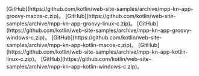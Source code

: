 <span class="multi-language-span" data-lang="groovy" data-os="macos">
[GitHub](https://github.com/kotlin/web-site-samples/archive/mpp-kn-app-groovy-macos-c.zip)。
</span>
<span class="multi-language-span" data-lang="groovy" data-os="linux">
[GitHub](https://github.com/kotlin/web-site-samples/archive/mpp-kn-app-groovy-linux-c.zip)。
</span>
<span class="multi-language-span" data-lang="groovy" data-os="windows">
[GitHub](https://github.com/kotlin/web-site-samples/archive/mpp-kn-app-groovy-windows-c.zip)。
</span>
<span class="multi-language-span" data-lang="kotlin" data-os="macos">
[GitHub](https://github.com/kotlin/web-site-samples/archive/mpp-kn-app-kotlin-macos-c.zip)。
</span>
<span class="multi-language-span" data-lang="kotlin" data-os="linux">
[GitHub](https://github.com/kotlin/web-site-samples/archive/mpp-kn-app-kotlin-linux-c.zip)。
</span>
<span class="multi-language-span" data-lang="kotlin" data-os="windows">
[GitHub](https://github.com/kotlin/web-site-samples/archive/mpp-kn-app-kotlin-windows-c.zip)。
</span>
